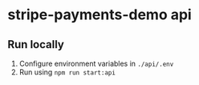 # stripe-payments-demo api

## Run locally
1. Configure environment variables in `./api/.env`
2. Run using `npm run start:api`
